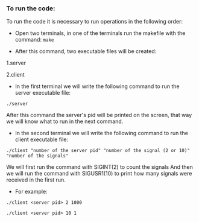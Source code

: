### To run the code:
To run the code it is necessary to run operations in the following order:

- Open two terminals, in one of the terminals run the makefile with the command: `make`

- After this command, two executable files will be created:

1.server

2.client
 
-  In the first terminal we will write the following command to run the server executable file:

 `./server `
  
After this command the server's pid will be printed on the screen,
that way we will know what to run in the next command.

- In the second terminal we will write the following command to run the client executable file:

 `./client "number of the server pid" "number of the signal (2 or 10)" "number of the signals" `
  
We will first run the command with SIGINT(2) to count the signals
And then we will run the command with SIGUSR1(10) to print how many signals were received in the first run.

- For example:

 `./client <server pid> 2 1000 `
 
 `./client <server pid> 10 1 `
 
